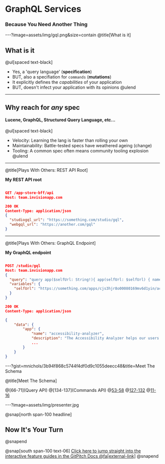 # GraphQL Services
### Because You Need Another Thing

---?image=assets/img/gql.png&size=contain
@title[What is it]

## What is it

@ul[spaced text-black]
- Yes, a 'query language' (**specification**)
- BUT, also a specifiation for `commands` (**mutations**)
- It explicitly defines the _capabilities_ of your application
- BUT, doesn't infect your application with its opinions
@ulend

---

## Why reach for _any_ spec

#### Lucene, GraphQL, Structured Query Language, etc...

@ul[spaced text-black]
- Velocity: Learning the lang is faster than rolling your own
- Maintainability: Battle-tested specs have weathered ageing (change)
- Tooling: A common spec often means community tooling explosion
@ulend

---

@title[Plays With Others: REST API Root]

**My REST API root**

```json

GET /app-store-bff/api
Host: team.invisionapp.com

200 OK
Content-Type: application/json
{
  "studiogql_url": "https://something.com/studio/gql",
  "webgql_url": "https://another.com/gql"
}

```

---
@title[Plays With Others: GraphQL Endpoint]

**My GraphQL endpoint**

```json

POST /studio/gql
Host: team.invisionapp.com
{
  "query": "query app($selfUrl: String!){ app(selfUrl: $selfUrl) { name, description} }",
  "variables": {
    "selfUrl": "https://something.com/apps/cjs3hjr8o00080169mv6d1yin/accessibility-analyzer/0.4.0"
  }
}

200 OK
Content-Type: application/json

{
    "data": {
        "app": {
            "name": "accessibility-analyzer",
            "description": "The Accessibility Analyzer helps our users design accessible products by analyzing a Studio file to see if it meets W3C accessibility guidelines. A11y Analyzer currently checks contrast ratios between text and backgrounds, minimum text sizes, and minimum line heights.",
            ...
        }
    }
}

```

---?gist=mnichols/3b94f868c5744f4df0d9c1055deecc48&title=Meet The Schema

@title[Meet The Schema]

@[66-71](Query API)
@[134-137](Commands API)
@[53-58](Types)
@[127-132](Inputs)
@[11-16](Enums)

---?image=assets/img/presenter.jpg

@snap[north span-100 headline]
## Now It's Your Turn
@snapend

@snap[south span-100 text-06]
[Click here to jump straight into the interactive feature guides in the GitPitch Docs @fa[external-link]](https://gitpitch.com/docs/getting-started/tutorial/)
@snapend
